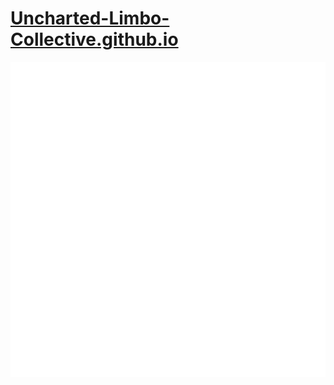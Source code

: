 # [Uncharted-Limbo-Collective.github.io](https://uncharted-limbo-collective.github.io/)
![](assets/img/Official%20Logo%2002_main_logo.svg)
